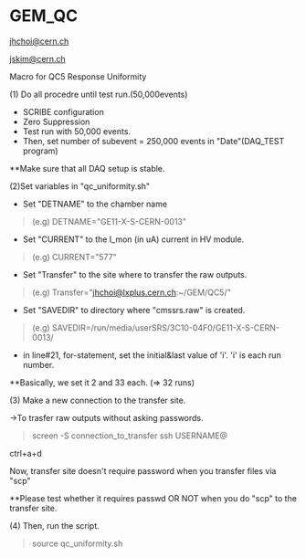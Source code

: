 # GEM_QC

jhchoi@cern.ch

jskim@cern.ch


 Macro for QC5 Response Uniformity

(1) Do all procedre until test run.(50,000events)

- SCRIBE configuration
- Zero Suppression
- Test run with 50,000 events.
- Then, set number of subevent = 250,000 events in "Date"(DAQ_TEST program)


**Make sure that all DAQ setup is stable.




(2)Set variables in "qc_uniformity.sh"
- Set "DETNAME" to the chamber name
>(e.g) DETNAME="GE11-X-S-CERN-0013"

- Set "CURRENT" to the I_mon (in uA) current in HV module.
> (e.g) CURRENT="577"

- Set "Transfer" to the site where to transfer the raw outputs.
>(e.g) Transfer="jhchoi@lxplus.cern.ch:~/GEM/QC5/"

- Set "SAVEDIR" to directory where "cmssrs.raw" is created.
>(e.g) SAVEDIR=/run/media/userSRS/3C10-04F0/GE11-X-S-CERN-0013/

- in line#21, for-statement, set the initial&last value of 'i'. 
'i' is each run number.

**Basically, we set it 2 and 33 each. (=> 32 runs)


(3) Make a new connection to the transfer site.

->To trasfer raw outputs without asking passwords.

> screen -S connection_to_transfer
> ssh USERNAME@<Transfer site>

ctrl+a+d

Now, transfer site doesn't require password when you transfer files via "scp"

**Please test whether it requires passwd OR NOT when you do "scp" to the transfer site.


(4) Then, run the script.
> source qc_uniformity.sh











